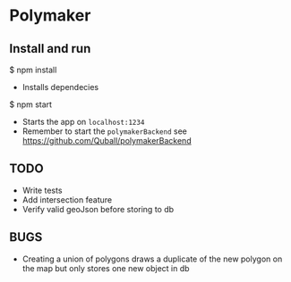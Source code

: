# Polymaker

## Install and run

$ npm install
- Installs dependecies

$ npm start
- Starts the app on `localhost:1234`
- Remember to start the `polymakerBackend` see https://github.com/Quball/polymakerBackend

## TODO
- Write tests
- Add intersection feature
- Verify valid geoJson before storing to db

## BUGS
- Creating a union of polygons draws a duplicate of the new polygon on the map but only stores one new object in db
